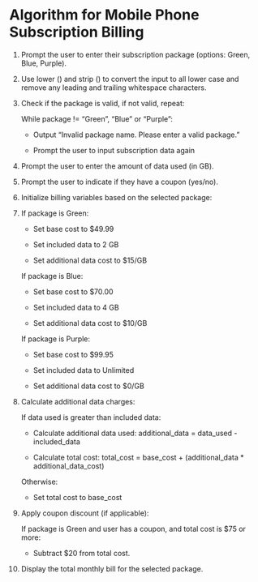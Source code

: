 # Algorithm for Mobile Phone Subscription Billing 

1. Prompt the user to enter their subscription package (options: Green, Blue, Purple). 

2. Use lower () and strip () to convert the input to all lower case and remove any leading and trailing whitespace characters. 

3. Check if the package is valid, if not valid, repeat: 

   While package != “Green”, “Blue” or “Purple”: 

    - Output “Invalid package name. Please enter a valid package.” 

    - Prompt the user to input subscription data again 

4. Prompt the user to enter the amount of data used (in GB). 

5. Prompt the user to indicate if they have a coupon (yes/no). 

6. Initialize billing variables based on the selected package: 

7. If package is Green: 

   - Set base cost to $49.99 

   - Set included data to 2 GB 

   - Set additional data cost to $15/GB 

   If package is Blue: 

   - Set base cost to $70.00 

   - Set included data to 4 GB 

   - Set additional data cost to $10/GB 

   If package is Purple: 

    - Set base cost to $99.95 
   
    - Set included data to Unlimited 
   
    - Set additional data cost to $0/GB 

8. Calculate additional data charges: 

   If data used is greater than included data: 

   - Calculate additional data used: additional_data = data_used - included_data 

   - Calculate total cost: total_cost = base_cost + (additional_data * additional_data_cost) 

    Otherwise: 

   - Set total cost to base_cost 

9. Apply coupon discount (if applicable): 

   If package is Green and user has a coupon, and total cost is $75 or more: 

    - Subtract $20 from total cost. 

10. Display the total monthly bill for the selected package. 